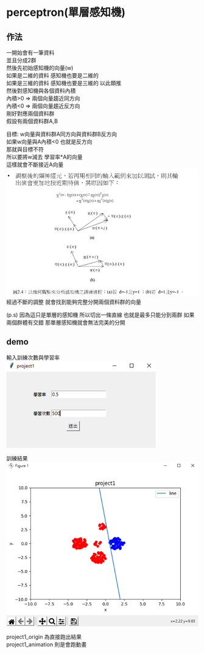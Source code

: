 # perceptron(單層感知機)  
## 作法  
一開始會有一筆資料  
並且分成2群  
然後先初始感知機的向量(w)  
如果是二維的資料 感知機也要是二維的  
如果是三維的資料 感知機也要是三維的 以此類推  
然後對感知機與各個資料內積  
內積>0 => 兩個向量趨近同方向  
內積<0 => 兩個向量趨近反方向  
剛好對應兩個資料群  
假設有兩個資料群A,B  
   
目標: w向量與資料群A同方向與資料群B反方向  
如果w向量與A內積<0 也就是反方向  
那就與目標不符  
所以要將w減去 學習率\*A的向量   
這樣就會不斷接近A向量  
![image](https://github.com/fallantbell/perceptron/blob/main/%E8%9E%A2%E5%B9%95%E6%93%B7%E5%8F%96%E7%95%AB%E9%9D%A2%202021-03-15%20204043.png)  
經過不斷的調整 就會找到能夠完整分開兩個資料群的向量  

(p.s) 因為這只是單層的感知機 所以切出一條直線 也就是最多只能分到兩群 如果兩個群體有交錯 那單層感知機就會無法完美的分開  

## demo  
輸入訓練次數與學習率  
![image](https://github.com/fallantbell/perceptron/blob/main/%E8%9E%A2%E5%B9%95%E6%93%B7%E5%8F%96%E7%95%AB%E9%9D%A2%202021-03-15%20180156.png)  

訓練結果  
![image](https://github.com/fallantbell/perceptron/blob/main/%E8%9E%A2%E5%B9%95%E6%93%B7%E5%8F%96%E7%95%AB%E9%9D%A2%202021-03-15%20180344.png)  

project1_origin 為直接跑出結果  
project1_animation 則是會跑動畫  
